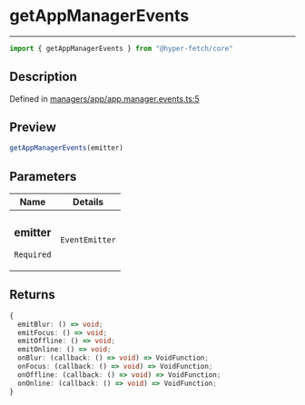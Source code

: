 

# getAppManagerEvents

<div class="api-docs__separator" data-reactroot="">

---

</div><div class="api-docs__import" data-reactroot="">

```ts
import { getAppManagerEvents } from "@hyper-fetch/core"
```

</div><div class="api-docs__section">

## Description

</div><div class="api-docs__description"><span class="api-docs__do-not-parse">



</span></div><p class="api-docs__definition">

Defined in [managers/app/app.manager.events.ts:5](https://github.com/BetterTyped/hyper-fetch/blob/9cf1f580/packages/core/src/managers/app/app.manager.events.ts#L5)

</p><div class="api-docs__section">

## Preview

</div><div class="api-docs__preview fn">

```ts
getAppManagerEvents(emitter)
```

</div><div class="api-docs__section">

## Parameters

</div><div class="api-docs__parameters"><table><thead><tr><th>Name</th><th>Details</th></tr></thead><tbody><tr param-data="emitter"><td class="api-docs__param-name required">

### emitter 

`Required`

</td><td class="api-docs__param-type">

`EventEmitter`

</td></tr></tbody></table></div><div class="api-docs__section">

## Returns

</div><div class="api-docs__returns">

```ts
{
  emitBlur: () => void;
  emitFocus: () => void;
  emitOffline: () => void;
  emitOnline: () => void;
  onBlur: (callback: () => void) => VoidFunction;
  onFocus: (callback: () => void) => VoidFunction;
  onOffline: (callback: () => void) => VoidFunction;
  onOnline: (callback: () => void) => VoidFunction;
}
```

</div>